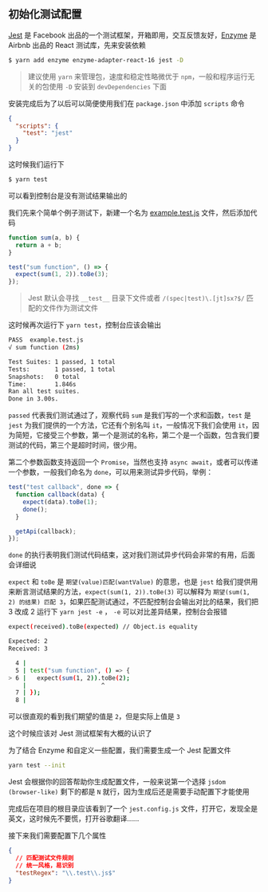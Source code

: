 ## 初始化测试配置

[Jest](https://github.com/facebook/jest) 是 Facebook 出品的一个测试框架，开箱即用，交互反馈友好，[Enzyme](https://github.com/airbnb/enzyme) 是 Airbnb 出品的 React 测试库，先来安装依赖

```bash
$ yarn add enzyme enzyme-adapter-react-16 jest -D
```

> 建议使用 `yarn` 来管理包，速度和稳定性略微优于 `npm`，一般和程序运行无关的包使用 `-D` 安装到 `devDependencies` 下面

安装完成后为了以后可以简便使用我们在 `package.json` 中添加 `scripts` 命令

```json
{
  "scripts": {
    "test": "jest"
  }
}
```

这时候我们运行下

```bash
$ yarn test
```

可以看到控制台是没有测试结果输出的

我们先来个简单个例子测试下，新建一个名为 [example.test.js](examples\start-configs\example.test.js) 文件，然后添加代码

```js
function sum(a, b) {
  return a + b;
}

test("sum function", () => {
  expect(sum(1, 2)).toBe(3);
});
```

> Jest 默认会寻找 `__test__` 目录下文件或者 `/(spec|test)\.[jt]sx?$/` 匹配的文件作为测试文件

这时候再次运行下 `yarn test`，控制台应该会输出

```bash
PASS  example.test.js
√ sum function (2ms)

Test Suites: 1 passed, 1 total
Tests:       1 passed, 1 total
Snapshots:   0 total
Time:        1.846s
Ran all test suites.
Done in 3.00s.
```

`passed` 代表我们测试通过了，观察代码 `sum` 是我们写的一个求和函数，`test` 是 `jest` 为我们提供的一个方法，它还有个别名叫 `it`，一般情况下我们会使用 `it`，因为简短，它接受三个参数，第一个是测试的名称，第二个是一个函数，包含我们要测试的代码，第三个是超时时间，很少用。

第二个参数函数支持返回一个 `Promise`，当然也支持 `async await`，或者可以传递一个参数，一般我们命名为 `done`，可以用来测试异步代码，举例：

```js
test("test callback", done => {
  function callback(data) {
    expect(data).toBe(1);
    done();
  }

  getApi(callback);
});
```

`done` 的执行表明我们测试代码结束，这对我们测试异步代码会非常的有用，后面会详细说

`expect` 和 `toBe` 是 `期望(value)匹配(wantValue)` 的意思，也是 `jest` 给我们提供用来断言测试结果的方法，`expect(sum(1, 2)).toBe(3)` 可以解释为 `期望(sum(1, 2) 的结果) 匹配 3`，如果匹配测试通过，不匹配控制台会输出对比的结果，我们把 3 改成 2 运行下 `yarn jest -e` ， `-e` 可以对比差异结果，控制台会报错

```bash
expect(received).toBe(expected) // Object.is equality

Expected: 2
Received: 3

  4 |
  5 | test("sum function", () => {
> 6 |   expect(sum(1, 2)).toBe(2);
    |                     ^
  7 | });
  8 |
```

可以很直观的看到我们期望的值是 `2`，但是实际上值是 `3`

这个时候应该对 Jest 测试框架有大概的认识了

为了结合 Enzyme 和自定义一些配置，我们需要生成一个 Jest 配置文件

```bash
yarn test --init
```

Jest 会根据你的回答帮助你生成配置文件，一般来说第一个选择 `jsdom (browser-like)` 剩下的都是 `N` 就行，因为生成后还是需要手动配置下才能使用

完成后在项目的根目录应该看到了一个 `jest.config.js` 文件，打开它，发现全是英文，这时候先不要慌，打开谷歌翻译……

接下来我们需要配置下几个属性

```json
{
  // 匹配测试文件规则
  // 统一风格，易识别
  "testRegex": "\\.test\\.js$"
}
```
